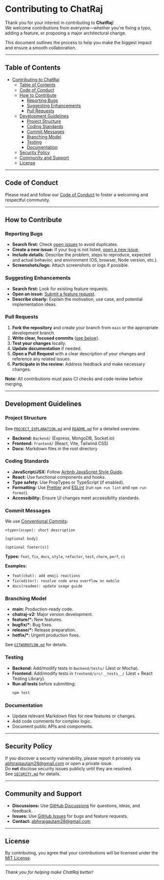 # Contributing to ChatRaj

Thank you for your interest in contributing to **ChatRaj**!  
We welcome contributions from everyone—whether you're fixing a typo, adding a feature, or proposing a major architectural change.

This document outlines the process to help you make the biggest impact and ensure a smooth collaboration.

---

## Table of Contents

- [Contributing to ChatRaj](#contributing-to-chatraj)
  - [Table of Contents](#table-of-contents)
  - [Code of Conduct](#code-of-conduct)
  - [How to Contribute](#how-to-contribute)
    - [Reporting Bugs](#reporting-bugs)
    - [Suggesting Enhancements](#suggesting-enhancements)
    - [Pull Requests](#pull-requests)
  - [Development Guidelines](#development-guidelines)
    - [Project Structure](#project-structure)
    - [Coding Standards](#coding-standards)
    - [Commit Messages](#commit-messages)
    - [Branching Model](#branching-model)
    - [Testing](#testing)
    - [Documentation](#documentation)
  - [Security Policy](#security-policy)
  - [Community and Support](#community-and-support)
  - [License](#license)

---

## Code of Conduct

Please read and follow our [Code of Conduct](CODE_OF_CONDUCT.md) to foster a welcoming and respectful community.

---

## How to Contribute

### Reporting Bugs

- **Search first:** Check [open issues](https://github.com/Abhirajgautam28/Chatraj/issues) to avoid duplicates.
- **Create a new issue:** If your bug is not listed, [open a new issue](https://github.com/Abhirajgautam28/Chatraj/issues/new).
- **Include details:** Describe the problem, steps to reproduce, expected and actual behavior, and environment (OS, browser, Node version, etc.).
- **Screenshots/logs:** Attach screenshots or logs if possible.

### Suggesting Enhancements

- **Search first:** Look for existing feature requests.
- **Open an issue:** [Submit a feature request](https://github.com/Abhirajgautam28/Chatraj/issues/new?template=feature_request.md).
- **Describe clearly:** Explain the motivation, use case, and potential implementation ideas.

### Pull Requests

1. **Fork the repository** and create your branch from `main` or the appropriate development branch.
2. **Write clear, focused commits** ([see below](#commit-messages)).
3. **Test your changes** locally.
4. **Update documentation** if needed.
5. **Open a Pull Request** with a clear description of your changes and reference any related issues.
6. **Participate in the review:** Address feedback and make necessary changes.

**Note:** All contributions must pass CI checks and code review before merging.

---

## Development Guidelines

### Project Structure

See [`PROJECT_EXPLANATION.md`](PROJECT_EXPLANATION.md) and [`README.md`](README.md) for a detailed overview.

- **Backend:** `Backend/` (Express, MongoDB, Socket.io)
- **Frontend:** `frontend/` (React, Vite, Tailwind CSS)
- **Docs:** Markdown files in the root directory

### Coding Standards

- **JavaScript/JSX:** Follow [Airbnb JavaScript Style Guide](https://airbnb.io/javascript/).
- **React:** Use functional components and hooks.
- **Type safety:** Use PropTypes or TypeScript (if enabled).
- **Formatting:** Use [Prettier](https://prettier.io/) and [ESLint](https://eslint.org/) (run `npm run lint` and `npm run format`).
- **Accessibility:** Ensure UI changes meet accessibility standards.

### Commit Messages

We use [Conventional Commits](https://www.conventionalcommits.org/):

```
<type>(scope): short description

[optional body]

[optional footer(s)]
```

**Types:** `feat`, `fix`, `docs`, `style`, `refactor`, `test`, `chore`, `perf`, `ci`

**Examples:**
- `feat(chat): add emoji reactions`
- `fix(editor): resolve code area overflow on mobile`
- `docs(readme): update usage guide`

### Branching Model

- **main:** Production-ready code.
- **chatraj-v2:** Major version development.
- **feature/*:** New features.
- **bugfix/*:** Bug fixes.
- **release/*:** Release preparation.
- **hotfix/*:** Urgent production fixes.

See [`GITWORKFLOW.md`](GITWORKFLOW.md) for details.

### Testing

- **Backend:** Add/modify tests in `Backend/tests/` (Jest or Mocha).
- **Frontend:** Add/modify tests in `frontend/src/__tests__/` (Jest + React Testing Library).
- **Run all tests** before submitting:  
  ```bash
  npm test
  ```

### Documentation

- Update relevant Markdown files for new features or changes.
- Add code comments for complex logic.
- Document public APIs and components.

---

## Security Policy

If you discover a security vulnerability, please report it privately via [abhirajgautam28@gmail.com](mailto:abhirajgautam28@gmail.com) or open a private issue.  
Do **not** disclose security issues publicly until they are resolved.  
See [`SECURITY.md`](SECURITY.md) for details.

---

## Community and Support

- **Discussions:** Use [GitHub Discussions](https://github.com/Abhirajgautam28/Chatraj/discussions) for questions, ideas, and feedback.
- **Issues:** Use [GitHub Issues](https://github.com/Abhirajgautam28/Chatraj/issues) for bugs and feature requests.
- **Contact:** [abhirajgautam28@gmail.com](mailto:abhirajgautam28@gmail.com)

---

## License

By contributing, you agree that your contributions will be licensed under the [MIT License](LICENSE).

---

_Thank you for helping make ChatRaj better!_
